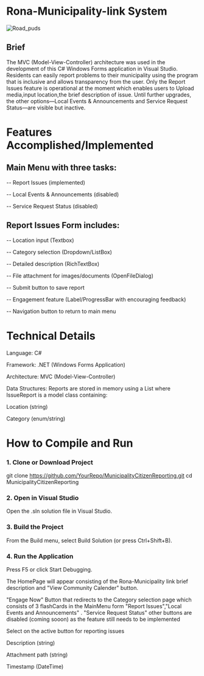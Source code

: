 # Rona-Municipality-link System
![Road_puds](https://github.com/user-attachments/assets/6573518c-5299-4038-acfa-d618bca3b561)

## Brief
 The MVC (Model-View-Controller) architecture was used in the development of this C# Windows Forms application in Visual Studio.
 Residents can easily report problems to their municipality using the program that is inclusive and allows transparency from the user.
 Only the Report Issues feature is operational at the moment which enables users to Upload media,input location,the brief description of issue.  Until further upgrades, the other options—Local Events & Announcements and Service Request Status—are visible but inactive.

 # Features Accomplished/Implemented 
## Main Menu with three tasks:

-- Report Issues (implemented)

-- Local Events & Announcements (disabled)

-- Service Request Status (disabled)

## Report Issues Form includes:

-- Location input (Textbox)

-- Category selection (Dropdown/ListBox)

-- Detailed description (RichTextBox)

-- File attachment for images/documents (OpenFileDialog)

-- Submit button to save report

-- Engagement feature (Label/ProgressBar with encouraging feedback)

-- Navigation button to return to main menu

# Technical Details

Language: C#

Framework: .NET (Windows Forms Application)

Architecture: MVC (Model-View-Controller)

Data Structures: Reports are stored in memory using a List<IssueReport> where IssueReport is a model class containing:

Location (string)

Category (enum/string)

# How to Compile and Run
### 1. Clone or Download Project
git clone https://github.com/YourRepo/MunicipalityCitizenReporting.git
cd MunicipalityCitizenReporting

### 2. Open in Visual Studio

Open the .sln solution file in Visual Studio.

### 3. Build the Project

From the Build menu, select Build Solution (or press Ctrl+Shift+B).

### 4. Run the Application

Press F5 or click Start Debugging.

The HomePage will appear consisting of the Rona-Municipality link brief description  and "View Community Calender" button.

"Engage Now" Button that redirects to the Category selection page which consists of 3 flashCards in the MainMenu form "Report Issues","Local Events and Announcements" . 
"Service Request Status" other buttons are disabled (coming sooon) as the feature still needs to be implemented

Select on the active button for reporting issues

Description (string)

Attachment path (string)

Timestamp (DateTime)
